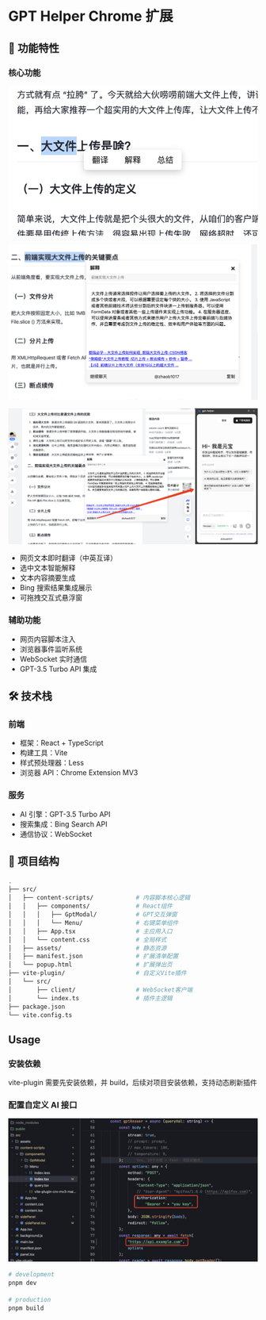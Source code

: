 # GPT Helper Chrome 扩展

## 🚀 功能特性

### 核心功能

![鼠标划词选中可选项](public/deom1.png)

![AI解释 + 网页搜索内容](public/demo2.png)

![侧边栏可集成任意AI网站](public/demo3.png)

- 网页文本即时翻译（中英互译）
- 选中文本智能解释
- 文本内容摘要生成
- Bing 搜索结果集成展示
- 可拖拽交互式悬浮窗

### 辅助功能

- 网页内容脚本注入
- 浏览器事件监听系统
- WebSocket 实时通信
- GPT-3.5 Turbo API 集成

## 🛠️ 技术栈

### 前端

- 框架：React + TypeScript
- 构建工具：Vite
- 样式预处理器：Less
- 浏览器 API：Chrome Extension MV3

### 服务

- AI 引擎：GPT-3.5 Turbo API
- 搜索集成：Bing Search API
- 通信协议：WebSocket

## 📂 项目结构

```bash
.
├── src/
│   ├── content-scripts/            # 内容脚本核心逻辑
│   │   ├── components/             # React组件
│   │   │   ├── GptModal/           # GPT交互弹窗
│   │   │   └── Menu/               # 右键菜单组件
│   │   ├── App.tsx                 # 主应用入口
│   │   └── content.css             # 全局样式
│   ├── assets/                     # 静态资源
│   ├── manifest.json               # 扩展清单配置
│   └── popup.html                  # 扩展弹出页
├── vite-plugin/                    # 自定义Vite插件
│   └── src/
│       ├── client/                 # WebSocket客户端
│       └── index.ts                # 插件主逻辑
├── package.json
└── vite.config.ts
```

## Usage

### 安装依赖

vite-plugin 需要先安装依赖，并 build，后续对项目安装依赖，支持动态刷新插件

### 配置自定义 AI 接口

![配置自定义AI接口](/public/demo4.png)

```bash
# development
pnpm dev

# production
pnpm build
```
